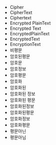 ﻿- Cipher
- CipherText
- Ciphertext
- Encrypted PlainText
- Encrypted Text
- EncryptedPlainText
- EncryptedText
- EncryptionText
- 비평문
- 암호된평문
- 암호문
- 암호정보
- 암호평문
- 암호화
- 암호화된
- 암호화된 정보
- 암호화된 평문
- 암호화된정보
- 암호화된평문
- 암호화정보
- 암호화평문
- 평문아닌
- 평문아님

